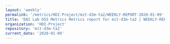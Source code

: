 ```yaml
---
layout: 'weekly'
permalink: '/metrics/HDI-Project/mit-d3m-ta2/WEEKLY-REPORT-2020-01-09'
title: 'DAI Lab OSS Metrics Metrics report for mit-d3m-ta2 | WEEKLY-REPORT-2020-01-09'
organization: 'HDI-Project'
repository: 'mit-d3m-ta2'
current_date: '2020-01-09'
---
```

